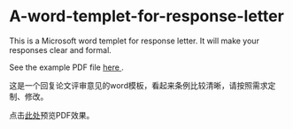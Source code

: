 # A-word-templet-for-response-letter

This is a Microsoft word templet for response letter. It will make your responses clear and formal.

See the example PDF file <a href = "https://github.com/sunjunee/A-word-templet-for-response-letter/Responses.pdf"> here </a>.

这是一个回复论文评审意见的word模板，看起来条例比较清晰，请按照需求定制、修改。

点击<a href = "https://github.com/sunjunee/A-word-templet-for-response-letter/Responses.pdf">此处</a>预览PDF效果。
